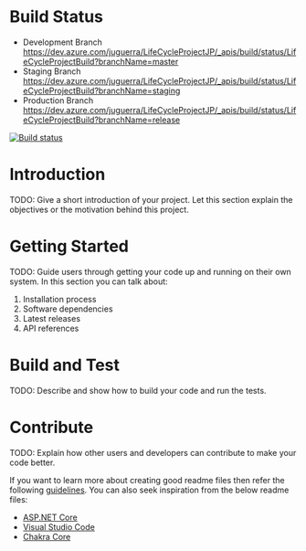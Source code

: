 # Build Status
- Development Branch
https://dev.azure.com/juguerra/LifeCycleProjectJP/_apis/build/status/LifeCycleProjectBuild?branchName=master
- Staging Branch
https://dev.azure.com/juguerra/LifeCycleProjectJP/_apis/build/status/LifeCycleProjectBuild?branchName=staging
- Production Branch
https://dev.azure.com/juguerra/LifeCycleProjectJP/_apis/build/status/LifeCycleProjectBuild?branchName=release

[![Build status](https://dev.azure.com/juguerra/LifeCycleProjectJP/_apis/build/status/LifeCycleProjectBuild)](https://dev.azure.com/juguerra/LifeCycleProjectJP/_build/latest?definitionId=15)
# Introduction 
TODO: Give a short introduction of your project. Let this section explain the objectives or the motivation behind this project. 

# Getting Started
TODO: Guide users through getting your code up and running on their own system. In this section you can talk about:
1.	Installation process
2.	Software dependencies
3.	Latest releases
4.	API references

# Build and Test
TODO: Describe and show how to build your code and run the tests. 

# Contribute
TODO: Explain how other users and developers can contribute to make your code better. 

If you want to learn more about creating good readme files then refer the following [guidelines](https://docs.microsoft.com/en-us/azure/devops/repos/git/create-a-readme?view=azure-devops). You can also seek inspiration from the below readme files:
- [ASP.NET Core](https://github.com/aspnet/Home)
- [Visual Studio Code](https://github.com/Microsoft/vscode)
- [Chakra Core](https://github.com/Microsoft/ChakraCore)